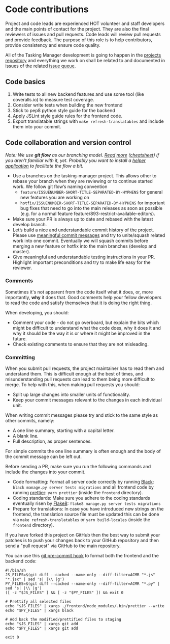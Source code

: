 # Code contributions

Project and code leads are experienced HOT volunteer and staff developers and the main points of contact for the project. They are also the final reviewers of issues and pull requests. Code leads will review pull requests and provide feedback. The purpose of this role is to help contributors,
provide consistency and ensure code quality.

All of the Tasking Manager development is going to happen in the [projects repository](https://github.com/hotosm/tasking-manager) and everything we work on shall be related to and documented in issues of the related [issue queue](https://github.com/hotosm/tasking-manager/issues).

## Code basics

1. Write tests to all new backend features and use some tool (like coveralls.io) to measure test coverage.
2. Consider write tests when building the new frontend
3. Stick to pep8 python style guide for the backend
4. Apply JSLint style guide rules for the frontend code.
5. Export translatable strings with `make refresh-translatables` and include them into your commit.

## Code collaboration and version control

*Note: We use **git flow** as our branching model. [Read](https://nvie.com/posts/a-successful-git-branching-model/) [more](https://jeffkreeftmeijer.com/git-flow/) ([cheatsheet](https://danielkummer.github.io/git-flow-cheatsheet/)) if you aren’t familiar with it, yet. Probably you want to install a [helper application](https://github.com/nvie/gitflow/wiki/Installation) to facilitate the flow a bit.*

* Use a branches on the tasking-manager project. This allows other to rebase your branch when they are reviewing or to continue started work. We follow git flow’s naming convention
  - `feature/ISSUENUMBER-SHORT-TITLE-SEPARATED-BY-HYPHENS` for general new features you are working on
  - `hotfix/ISSUENUMBER-SHORT-TITLE-SEPARATED-BY-HYPHENS` for important bug fixes that need to go into the main releases as soon as possible
(e.g. for a normal feature feature/893-restrict-available-editors).
* Make sure your PR is always up to date and rebased with the latest develop branch.
* Let’s build a nice and understandable commit history of the project. Please use [meaningful commit messages](https://code.likeagirl.io/useful-tips-for-writing-better-git-commit-messages-808770609503?gi=d287cc406699) and try to unite/squash related work into one commit. Eventually we will squash commits before merging a new feature or hotfix into the main branches (develop and master).
* Give meaningful and understandable testing instructions in your PR. Highlight important preconditions and try to make life easy for the reviewer.

### Comments

Sometimes it's not apparent from the code itself what it does, or,
more importantly, **why** it does that. Good comments help your fellow
developers to read the code and satisfy themselves that it is doing the
right thing.

When developing, you should:

* Comment your code - do not go overboard, but explain the bits which
might be difficult to understand what the code does, why it does it
and why it should be the way it is or where it might be improved in the future.
* Check existing comments to ensure that they are not misleading.

### Committing

When you submit pull requests, the project maintainer has to read them and
understand them. This is difficult enough at the best of times, and
misunderstanding pull requests can lead to them being more difficult to
merge. To help with this, when making pull requests you should:

* Split up large changes into smaller units of functionality.
* Keep your commit messages relevant to the changes in each individual
unit.

When writing commit messages please try and stick to the same style as
other commits, namely:

* A one line summary, starting with a capital letter.
* A blank line.
* Full description, as proper sentences.

For simple commits the one line summary is often enough and the body
of the commit message can be left out.

Before sending a PR, make sure you run the following commands and include the changes into your commit.

* Code formatting: Format all server code correctly by running [Black](https://pypi.org/project/black/): `black manage.py server tests migrations` and all frontend code by running [prettier](https://prettier.io/): `yarn prettier` (inside the `frontend` directory).
* Coding standards: Make sure you adhere to the coding standards eventually risen by [Flake8](http://flake8.pycqa.org/en/latest/): `flake8 manage.py server tests migrations`
* Prepare for translations: In case you have introduced new strings on the frontend, the translation source file must be updated this can be done via `make refresh-translatables` or `yarn build-locales` (inside the `frontend` directory).

If you have forked this project on GitHub then the best way to submit your patches is to
push your changes back to your GitHub repository and then send a "pull request" via GitHub to the main repository.

You can use this [git pre-commit hook](https://git-scm.com/docs/githooks#_pre_commit) to format both the frontend and the backend code:

```
#!/bin/sh
JS_FILES=$(git diff --cached --name-only --diff-filter=ACMR "*.js" "*.jsx" | sed 's| |\\ |g')
PY_FILES=$(git diff --cached --name-only --diff-filter=ACMR "*.py" | sed 's| |\\ |g')
([ -z "$JS_FILES" ] && [ -z "$PY_FILES" ]) && exit 0

# Prettify all selected files
echo "$JS_FILES" | xargs ./frontend/node_modules/.bin/prettier --write
echo "$PY_FILES" | xargs black

# Add back the modified/prettified files to staging
echo "$JS_FILES" | xargs git add
echo "$PY_FILES" | xargs git add

exit 0
```
